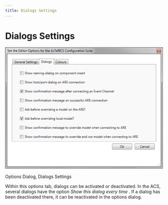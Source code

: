 ```yaml
---
title: Dialogs Settings
---
```


# Dialogs Settings

![Screenshot: Options Dialog, Dialogs Settings](img/dialogs_settings.png "Screenshot: Options Dialog, Dialogs Settings")

Options Dialog, Dialogs Settings

Within this options tab, dialogs can be activated or deactivated. In the ACS, several dialogs have the option _Show this dialog every time_ . If a dialog has been deactivated there, it can be reactivated in the options dialog.